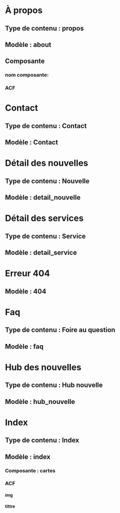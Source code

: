 # À propos
## Type de contenu : propos
## Modèle : about
## Composante
### nom composante: 
### ACF

# Contact
## Type de contenu : Contact
## Modèle : Contact

# Détail des nouvelles
## Type de contenu : Nouvelle
## Modèle : detail_nouvelle

# Détail des services
## Type de contenu : Service
## Modèle : detail_service

# Erreur 404
## Modèle : 404

# Faq
## Type de contenu : Foire au question
## Modèle : faq

# Hub des nouvelles
## Type de contenu : Hub nouvelle
## Modèle : hub_nouvelle

# Index
## Type de contenu : Index
## Modèle : index
### Composante : cartes
### ACF
#### img
#### tittre
